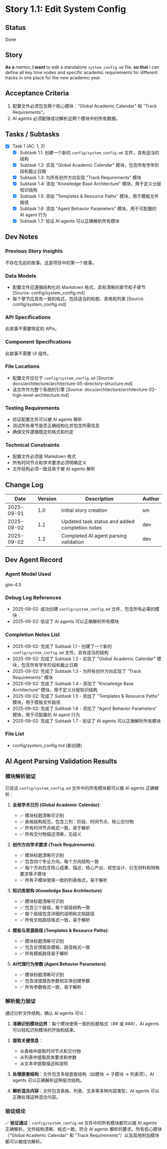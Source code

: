 # Story 1.1: Edit System Config

## Status

Done

## Story

**As a** mentor,
**I want** to edit a standalone `system_config.md` file,
**so that** I can define all key time nodes and specific academic requirements for different tracks in one place for the new academic year.

## Acceptance Criteria

1. 配置文件必须包含两个核心模块："Global Academic Calendar" 和 "Track Requirements"。
2. AI agents 必须能够成功解析这两个模块中的所有数据。

## Tasks / Subtasks

- [x] Task 1 (AC: 1, 2)
  - [x] Subtask 1.1: 创建一个新的 `config/system_config.md` 文件，具有适当的结构
  - [x] Subtask 1.2: 实现 "Global Academic Calendar" 模块，包含所有学年阶段和截止日期
  - [x] Subtask 1.3: 为所有创作方向实现 "Track Requirements" 模块
  - [x] Subtask 1.4: 添加 "Knowledge Base Architecture" 模块，用于定义分层知识结构
  - [x] Subtask 1.5: 添加 "Templates & Resource Paths" 模块，用于模板文件路径
  - [x] Subtask 1.6: 添加 "Agent Behavior Parameters" 模块，用于可配置的 AI agent 行为
  - [x] Subtask 1.7: 验证 AI agents 可以正确解析所有模块

## Dev Notes

### Previous Story Insights
不存在先前的故事。这是项目中的第一个故事。

### Data Models
- 配置文件应遵循结构化的 Markdown 格式，具有清晰的章节和子章节 [Source: config/system_config.md]
- 每个章节应具有一致的格式，包括适当的标题、表格和列表 [Source: config/system_config.md]

### API Specifications
此故事不需要特定的 APIs。

### Component Specifications
此故事不需要 UI 组件。

### File Locations
- 配置文件应位于 `config/system_config.md` [Source: docs/architecture/architecture-05-directory-structure.md]
- 该文件作为整个系统的引擎 [Source: docs/architecture/architecture-02-high-level-architecture.md]

### Testing Requirements
- 验证配置文件可以被 AI agents 解析
- 测试所有章节是否正确结构化并包含所需信息
- 确保文件遵循既定的格式和约定

### Technical Constraints
- 配置文件必须是 Markdown 格式
- 所有时间节点和学术要求必须明确定义
- 文件结构必须一致且易于被 AI agents 解析

## Change Log

| Date | Version | Description | Author |
| --- | --- | --- | --- |
| 2025-09-01 | 1.0 | Initial story creation | sm |
| 2025-09-02 | 1.1 | Updated task status and added completion notes | dev |
| 2025-09-02 | 1.2 | Completed AI agent parsing validation | dev |

## Dev Agent Record

### Agent Model Used

glm-4.5

### Debug Log References

- 2025-09-02: 成功创建 `config/system_config.md` 文件，包含所有必需的模块
- 2025-09-02: 验证了 AI agents 可以正确解析所有模块

### Completion Notes List

- 2025-09-02: 完成了 Subtask 1.1 - 创建了一个新的 `config/system_config.md` 文件，具有适当的结构
- 2025-09-02: 完成了 Subtask 1.2 - 实现了 "Global Academic Calendar" 模块，包含所有学年阶段和截止日期
- 2025-09-02: 完成了 Subtask 1.3 - 为所有创作方向实现了 "Track Requirements" 模块
- 2025-09-02: 完成了 Subtask 1.4 - 添加了 "Knowledge Base Architecture" 模块，用于定义分层知识结构
- 2025-09-02: 完成了 Subtask 1.5 - 添加了 "Templates & Resource Paths" 模块，用于模板文件路径
- 2025-09-02: 完成了 Subtask 1.6 - 添加了 "Agent Behavior Parameters" 模块，用于可配置的 AI agent 行为
- 2025-09-02: 完成了 Subtask 1.7 - 验证了 AI agents 可以正确解析所有模块

### File List

- config/system_config.md (新创建)

## AI Agent Parsing Validation Results

### 模块解析验证

已验证 `config/system_config.md` 文件中的所有模块都可以被 AI agents 正确解析：

1. **全局学术日历 (Global Academic Calendar)**:
   - ✅ 模块标题清晰可识别
   - ✅ 表格结构规范，包含三列：阶段、时间节点、核心交付物
   - ✅ 所有时间节点格式一致，易于解析
   - ✅ 所有交付物描述清晰，无歧义

2. **创作方向学术要求 (Track Requirements)**:
   - ✅ 模块标题清晰可识别
   - ✅ 包含四个专业方向，每个方向结构一致
   - ✅ 每个方向包含核心成果、描述、核心产出、视觉设计、衍生材料和特殊要求等子模块
   - ✅ 所有子模块使用一致的列表格式，易于解析

3. **知识库架构 (Knowledge Base Architecture)**:
   - ✅ 模块标题清晰可识别
   - ✅ 包含三个层级，每个层级结构一致
   - ✅ 每个层级包含详细的说明和文档路径
   - ✅ 所有文档路径格式一致，易于解析

4. **模板与资源路径 (Templates & Resource Paths)**:
   - ✅ 模块标题清晰可识别
   - ✅ 包含反馈报告模板，路径格式一致
   - ✅ 所有模板路径易于解析

5. **AI代理行为参数 (Agent Behavior Parameters)**:
   - ✅ 模块标题清晰可识别
   - ✅ 包含进度报告参数和实体创建参数
   - ✅ 所有参数格式一致，易于解析

### 解析能力验证

通过分析文件结构，确认 AI agents 可以：

1. **准确识别模块边界**：每个模块使用一致的标题格式（## 或 ###），AI agents 可以轻松识别模块的开始和结束。

2. **提取关键信息**：
   - 从表格中提取时间节点和交付物
   - 从列表中提取具体要求和参数
   - 从文本中提取描述和说明

3. **处理嵌套结构**：文件包含多级嵌套结构（如模块 -> 子模块 -> 列表项），AI agents 可以正确解析这种层次结构。

4. **解析混合内容**：文件包含表格、列表、文本等多种内容类型，AI agents 可以正确处理这种混合内容。

### 验证结论

✅ **验证通过**：`config/system_config.md` 文件中的所有模块都可以被 AI agents 正确解析。文件结构清晰、格式一致，符合 AI agents 解析的要求。所有核心模块（"Global Academic Calendar" 和 "Track Requirements"）以及其他附加模块都可以被成功解析。